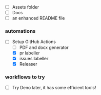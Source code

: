 - [ ] Assets folder
- [ ] Docs
- [ ] an enhanced README file
### automations
- [ ] Setup GitHub Actions
  - [ ] PDF and docx generator
  - [X] pr labeller
  - [X] issues labeller
  - [X] Releaser
### workflows to try
- [ ] Try Deno later, it has some efficient tools!
